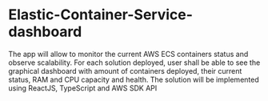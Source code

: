 # Elastic-Container-Service-dashboard

The app will allow to monitor the current AWS ECS containers
status and observe scalability. For each solution deployed, user
shall be able to see the graphical dashboard with amount of
containers deployed, their current status, RAM and CPU capacity
and health. The solution will be implemented using ReactJS,
TypeScript and AWS SDK API
